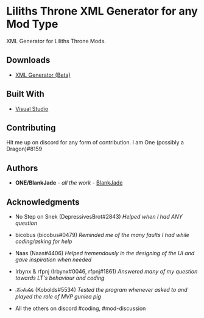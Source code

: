 # Liliths Throne XML Generator for any Mod Type
XML Generator for Liliths Throne Mods.

## Downloads

* [XML Generator (Beta)](https://github.com/BlankJade/LilithsThroneXMLGenerator/releases)

## Built With

* [Visual Studio](https://visualstudio.microsoft.com/)

## Contributing

Hit me up on discord for any form of contribution. I am One (possibly a Dragon)#8159

## Authors

* **ONE/BlankJade** - *all the work* - [BlankJade](https://github.com/BlankJade)

## Acknowledgments

* No Step on Snek (DepressivesBrot#2843)    *Helped when I had ANY question*
* bicobus (bicobus#0479)    *Reminded me of the many faults I had while coding/asking for help*
* Naas (Naas#4406)    *Helped tremendously in the designing of the UI and gave inspiration when needed*
* Irbynx & rfpnj (Irbynx#0046, rfpnj#1861)    *Answered many of my question towards LT's behaviour and coding*
* 𝒦𝑜𝒷𝑜𝓁𝒹𝓈 (Kobolds#5534)   *Tested the program whenever asked to and played the role of MVP guniea pig*

* All the others on discord #coding, #mod-discussion 

